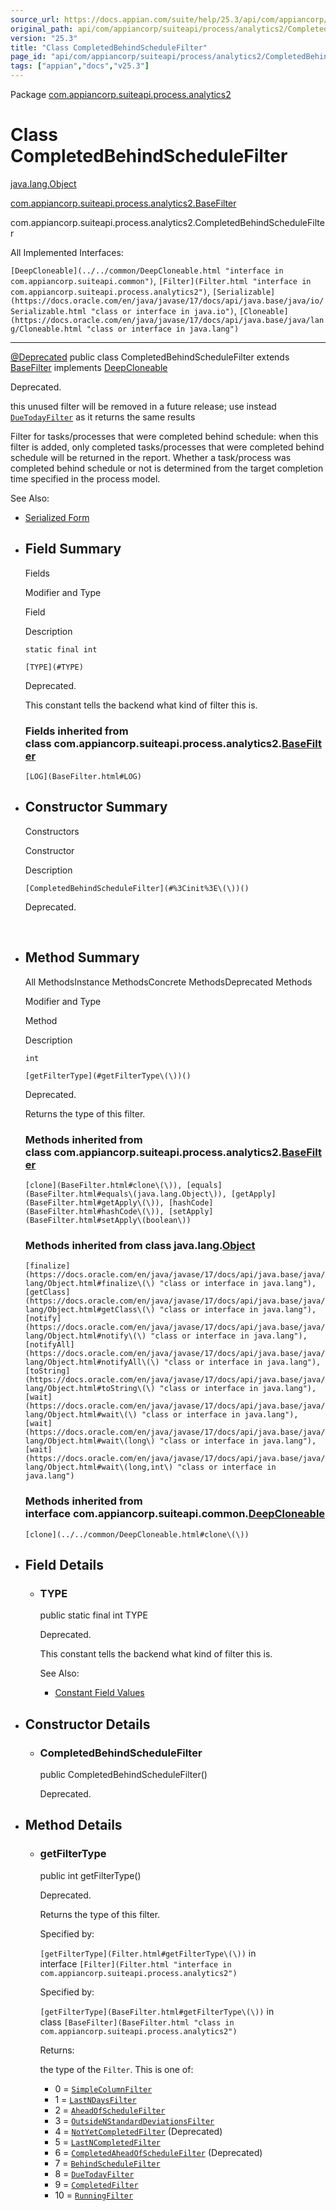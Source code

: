 ```yaml
---
source_url: https://docs.appian.com/suite/help/25.3/api/com/appiancorp/suiteapi/process/analytics2/CompletedBehindScheduleFilter.html
original_path: api/com/appiancorp/suiteapi/process/analytics2/CompletedBehindScheduleFilter.html
version: "25.3"
title: "Class CompletedBehindScheduleFilter"
page_id: "api/com/appiancorp/suiteapi/process/analytics2/CompletedBehindScheduleFilter"
tags: ["appian","docs","v25.3"]
---
```



Package [com.appiancorp.suiteapi.process.analytics2](package-summary.html)

# Class CompletedBehindScheduleFilter

[java.lang.Object](https://docs.oracle.com/en/java/javase/17/docs/api/java.base/java/lang/Object.html "class or interface in java.lang")

[com.appiancorp.suiteapi.process.analytics2.BaseFilter](BaseFilter.html "class in com.appiancorp.suiteapi.process.analytics2")

com.appiancorp.suiteapi.process.analytics2.CompletedBehindScheduleFilter

All Implemented Interfaces:

`[DeepCloneable](../../common/DeepCloneable.html "interface in com.appiancorp.suiteapi.common")`, `[Filter](Filter.html "interface in com.appiancorp.suiteapi.process.analytics2")`, `[Serializable](https://docs.oracle.com/en/java/javase/17/docs/api/java.base/java/io/Serializable.html "class or interface in java.io")`, `[Cloneable](https://docs.oracle.com/en/java/javase/17/docs/api/java.base/java/lang/Cloneable.html "class or interface in java.lang")`

* * *

[@Deprecated](https://docs.oracle.com/en/java/javase/17/docs/api/java.base/java/lang/Deprecated.html "class or interface in java.lang") public class CompletedBehindScheduleFilter extends [BaseFilter](BaseFilter.html "class in com.appiancorp.suiteapi.process.analytics2") implements [DeepCloneable](../../common/DeepCloneable.html "interface in com.appiancorp.suiteapi.common")

Deprecated.

this unused filter will be removed in a future release; use instead [`DueTodayFilter`](DueTodayFilter.html "class in com.appiancorp.suiteapi.process.analytics2") as it returns the same results

Filter for tasks/processes that were completed behind schedule: when this filter is added, only completed tasks/processes that were completed behind schedule will be returned in the report. Whether a task/process was completed behind schedule or not is determined from the target completion time specified in the process model.

See Also:

-   [Serialized Form](../../../../../serialized-form.html#com.appiancorp.suiteapi.process.analytics2.CompletedBehindScheduleFilter)

-   ## Field Summary

    Fields

    Modifier and Type

    Field

    Description

    `static final int`

    `[TYPE](#TYPE)`

    Deprecated.

    This constant tells the backend what kind of filter this is.

    ### Fields inherited from class com.appiancorp.suiteapi.process.analytics2.[BaseFilter](BaseFilter.html "class in com.appiancorp.suiteapi.process.analytics2")

    `[LOG](BaseFilter.html#LOG)`

-   ## Constructor Summary

    Constructors

    Constructor

    Description

    `[CompletedBehindScheduleFilter](#%3Cinit%3E\(\))()`

    Deprecated.

     

-   ## Method Summary

    All MethodsInstance MethodsConcrete MethodsDeprecated Methods

    Modifier and Type

    Method

    Description

    `int`

    `[getFilterType](#getFilterType\(\))()`

    Deprecated.

    Returns the type of this filter.

    ### Methods inherited from class com.appiancorp.suiteapi.process.analytics2.[BaseFilter](BaseFilter.html "class in com.appiancorp.suiteapi.process.analytics2")

    `[clone](BaseFilter.html#clone\(\)), [equals](BaseFilter.html#equals\(java.lang.Object\)), [getApply](BaseFilter.html#getApply\(\)), [hashCode](BaseFilter.html#hashCode\(\)), [setApply](BaseFilter.html#setApply\(boolean\))`

    ### Methods inherited from class java.lang.[Object](https://docs.oracle.com/en/java/javase/17/docs/api/java.base/java/lang/Object.html "class or interface in java.lang")

    `[finalize](https://docs.oracle.com/en/java/javase/17/docs/api/java.base/java/lang/Object.html#finalize\(\) "class or interface in java.lang"), [getClass](https://docs.oracle.com/en/java/javase/17/docs/api/java.base/java/lang/Object.html#getClass\(\) "class or interface in java.lang"), [notify](https://docs.oracle.com/en/java/javase/17/docs/api/java.base/java/lang/Object.html#notify\(\) "class or interface in java.lang"), [notifyAll](https://docs.oracle.com/en/java/javase/17/docs/api/java.base/java/lang/Object.html#notifyAll\(\) "class or interface in java.lang"), [toString](https://docs.oracle.com/en/java/javase/17/docs/api/java.base/java/lang/Object.html#toString\(\) "class or interface in java.lang"), [wait](https://docs.oracle.com/en/java/javase/17/docs/api/java.base/java/lang/Object.html#wait\(\) "class or interface in java.lang"), [wait](https://docs.oracle.com/en/java/javase/17/docs/api/java.base/java/lang/Object.html#wait\(long\) "class or interface in java.lang"), [wait](https://docs.oracle.com/en/java/javase/17/docs/api/java.base/java/lang/Object.html#wait\(long,int\) "class or interface in java.lang")`

    ### Methods inherited from interface com.appiancorp.suiteapi.common.[DeepCloneable](../../common/DeepCloneable.html "interface in com.appiancorp.suiteapi.common")

    `[clone](../../common/DeepCloneable.html#clone\(\))`

-   ## Field Details

    -   ### TYPE

        public static final int TYPE

        Deprecated.

        This constant tells the backend what kind of filter this is.

        See Also:

        -   [Constant Field Values](../../../../../constant-values.html#com.appiancorp.suiteapi.process.analytics2.CompletedBehindScheduleFilter.TYPE)

-   ## Constructor Details

    -   ### CompletedBehindScheduleFilter

        public CompletedBehindScheduleFilter()

        Deprecated.

-   ## Method Details

    -   ### getFilterType

        public int getFilterType()

        Deprecated.

        Returns the type of this filter.

        Specified by:

        `[getFilterType](Filter.html#getFilterType\(\))` in interface `[Filter](Filter.html "interface in com.appiancorp.suiteapi.process.analytics2")`

        Specified by:

        `[getFilterType](BaseFilter.html#getFilterType\(\))` in class `[BaseFilter](BaseFilter.html "class in com.appiancorp.suiteapi.process.analytics2")`

        Returns:

        the type of the `Filter`. This is one of:

        -   0 = [`SimpleColumnFilter`](SimpleColumnFilter.html "class in com.appiancorp.suiteapi.process.analytics2")
        -   1 = [`LastNDaysFilter`](LastNDaysFilter.html "class in com.appiancorp.suiteapi.process.analytics2")
        -   2 = [`AheadOfScheduleFilter`](AheadOfScheduleFilter.html "class in com.appiancorp.suiteapi.process.analytics2")
        -   3 = [`OutsideNStandardDeviationsFilter`](OutsideNStandardDeviationsFilter.html "class in com.appiancorp.suiteapi.process.analytics2")
        -   4 = [`NotYetCompletedFilter`](NotYetCompletedFilter.html "class in com.appiancorp.suiteapi.process.analytics2") (Deprecated)
        -   5 = [`LastNCompletedFilter`](LastNCompletedFilter.html "class in com.appiancorp.suiteapi.process.analytics2")
        -   6 = [`CompletedAheadOfScheduleFilter`](CompletedAheadOfScheduleFilter.html "class in com.appiancorp.suiteapi.process.analytics2") (Deprecated)
        -   7 = [`BehindScheduleFilter`](BehindScheduleFilter.html "class in com.appiancorp.suiteapi.process.analytics2")
        -   8 = [`DueTodayFilter`](DueTodayFilter.html "class in com.appiancorp.suiteapi.process.analytics2")
        -   9 = [`CompletedFilter`](CompletedFilter.html "class in com.appiancorp.suiteapi.process.analytics2")
        -   10 = [`RunningFilter`](RunningFilter.html "class in com.appiancorp.suiteapi.process.analytics2")